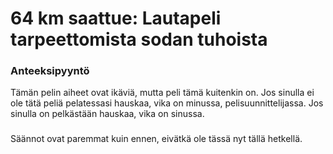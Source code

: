 # 64 km saattue: Lautapeli tarpeettomista sodan tuhoista


### Anteeksipyyntö

Tämän pelin aiheet ovat ikäviä, mutta peli tämä kuitenkin on.
Jos sinulla ei ole tätä peliä pelatessasi hauskaa, vika on minussa, pelisuunnittelijassa. 
Jos sinulla on pelkästään hauskaa, vika on sinussa. 

###

Säännot ovat paremmat kuin ennen, eivätkä ole tässä nyt tällä hetkellä.
